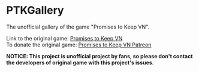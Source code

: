 # PTKGallery
The unofficial gallery of the game "Promises to Keep VN".

Link to the original game: [Promises to Keep VN](https://promises-to-keep-vn.itch.io/promises-to-keep)  
To donate the original game: [Promises to Keep VN Patreon](https://patreon.com/PromisesToKeep)

**NOTICE: This project is unofficial project by fans, so please don't contact the developers of original game with this project's issues.**